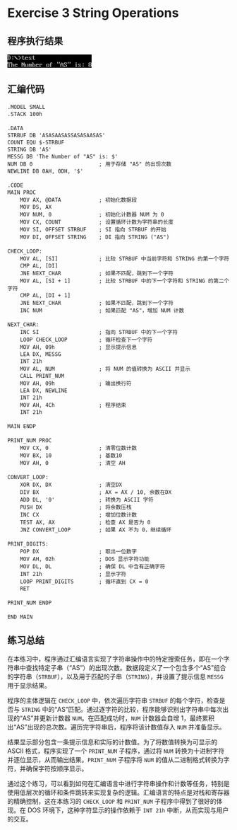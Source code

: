# Exercise 3 String Operations

## 程序执行结果

![](assets/2024-11-06_15-38-48.png)

## 汇编代码

```
.MODEL SMALL
.STACK 100h

.DATA
STRBUF DB 'ASASAASASSASASAASAS'
COUNT EQU $-STRBUF
STRING DB 'AS'
MESSG DB 'The Number of "AS" is: $'
NUM DB 0                     ; 用于存储 "AS" 的出现次数
NEWLINE DB 0AH, 0DH, '$'

.CODE
MAIN PROC
    MOV AX, @DATA            ; 初始化数据段
    MOV DS, AX
    MOV NUM, 0               ; 初始化计数器 NUM 为 0
    MOV CX, COUNT            ; 设置循环计数为字符串的长度
    MOV SI, OFFSET STRBUF    ; SI 指向 STRBUF 的开始
    MOV DI, OFFSET STRING    ; DI 指向 STRING ("AS")

CHECK_LOOP:
    MOV AL, [SI]             ; 比较 STRBUF 中当前字符和 STRING 的第一个字符
    CMP AL, [DI]
    JNE NEXT_CHAR            ; 如果不匹配，跳到下一个字符
    MOV AL, [SI + 1]         ; 比较 STRBUF 中的下一个字符和 STRING 的第二个字符
    CMP AL, [DI + 1]
    JNE NEXT_CHAR            ; 如果不匹配，跳到下一个字符
    INC NUM                  ; 如果匹配 "AS"，增加 NUM 计数

NEXT_CHAR:
    INC SI                   ; 指向 STRBUF 中的下一个字符
    LOOP CHECK_LOOP          ; 循环检查下一个字符
    MOV AH, 09h              ; 显示提示信息
    LEA DX, MESSG
    INT 21h
    MOV AL, NUM              ; 将 NUM 的值转换为 ASCII 并显示
    CALL PRINT_NUM
    MOV AH, 09h              ; 输出换行符
    LEA DX, NEWLINE
    INT 21h
    MOV AH, 4Ch              ; 程序结束
    INT 21h

MAIN ENDP

PRINT_NUM PROC
    MOV CX, 0                ; 清零位数计数
    MOV BX, 10               ; 基数10
    MOV AH, 0                ; 清空 AH

CONVERT_LOOP:
    XOR DX, DX               ; 清空DX
    DIV BX                   ; AX = AX / 10, 余数在DX
    ADD DL, '0'              ; 转换为 ASCII 字符
    PUSH DX                  ; 将余数压栈
    INC CX                   ; 增加位数计数
    TEST AX, AX              ; 检查 AX 是否为 0
    JNZ CONVERT_LOOP         ; 如果 AX 不为 0，继续循环

PRINT_DIGITS:
    POP DX                   ; 取出一位数字
    MOV AH, 02h              ; DOS 显示字符功能
    MOV DL, DL               ; 确保 DL 中含有正确字符
    INT 21h                  ; 显示字符
    LOOP PRINT_DIGITS        ; 循环直到 CX = 0
    RET

PRINT_NUM ENDP

END MAIN
```

## 练习总结

在本练习中，程序通过汇编语言实现了字符串操作中的特定搜索任务，即在一个字符串中查找特定子串（“AS”）的出现次数。数据段定义了一个包含多个“AS”组合的字符串（`STRBUF`），以及用于匹配的子串（`STRING`），并设置了提示信息 `MESSG` 用于显示结果。

程序的主体逻辑在 `CHECK_LOOP` 中，依次遍历字符串 `STRBUF` 的每个字符，检查是否与 `STRING` 中的“AS”匹配。通过逐字符的比较，程序能够识别出字符串中每次出现的“AS”并更新计数器 `NUM`。在匹配成功时，`NUM` 计数器会自增 1，最终累积出“AS”出现的总次数。遍历完字符串后，程序将该计数值存入 `NUM` 并准备显示。

结果显示部分包含一条提示信息和实际的计数值。为了将数值转换为可显示的 ASCII 格式，程序实现了一个 `PRINT_NUM` 子程序，通过将 `NUM` 转换为十进制字符并逐位显示，从而输出结果。`PRINT_NUM` 子程序将 `NUM` 的值从二进制格式转换为字符，并确保字符按顺序显示。

通过这个练习，可以看到如何在汇编语言中进行字符串操作和计数等任务，特别是使用低层次的循环和条件跳转来实现复杂的逻辑。汇编语言的特点是对栈和寄存器的精确控制，这在本练习的 `CHECK_LOOP` 和 `PRINT_NUM` 子程序中得到了很好的体现。在 DOS 环境下，这种字符显示的操作依赖于 `INT 21h` 中断，从而实现与用户的交互。